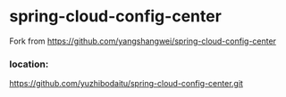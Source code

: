 # spring-cloud-config-center

Fork from https://github.com/yangshangwei/spring-cloud-config-center

### location:
https://github.com/yuzhibodaitu/spring-cloud-config-center.git

